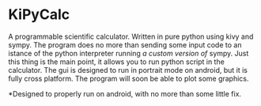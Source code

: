KiPyCalc
========

A programmable scientific calculator. Written in pure python using kivy and sympy. 
The program does no more than sending some input code to an istance of the python interpreter running *a custom version of* sympy.
Just this thing is the main point, it allows you to run python script in the calculator.
The gui is designed to run in portrait mode on android, but it is fully cross platform.
The program will soon be able to plot some graphics.

*Designed to properly run on android, with no more than some little fix.
